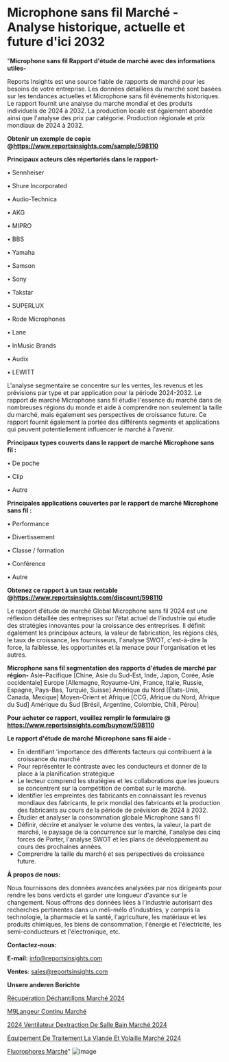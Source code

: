 # Microphone sans fil Marché - Analyse historique, actuelle et future d'ici 2032

"<strong>Microphone sans fil Rapport d'étude de marché avec des informations utiles-</strong>

Reports Insights est une source fiable de rapports de marché pour les besoins de votre entreprise. Les données détaillées du marché sont basées sur les tendances actuelles et Microphone sans fil événements historiques. Le rapport fournit une analyse du marché mondial et des produits individuels de 2024 à 2032. La production locale est également abordée ainsi que l'analyse des prix par catégorie. Production régionale et prix mondiaux de 2024 à 2032.

<strong><b>Obtenir un exemple de copie @</b></strong><a href=https://www.reportsinsights.com/sample/598110><strong><b>https://www.reportsinsights.com/sample/598110</b></strong></a>

<b>Principaux acteurs clés répertoriés dans le rapport-</b>

<b> </b>• Sennheiser

• Shure Incorporated

• Audio-Technica

• AKG

• MIPRO

• BBS

• Yamaha

• Samson

• Sony

• Takstar

• SUPERLUX

• Rode Microphones

• Lane

• InMusic Brands

• Audix

• LEWITT

L'analyse segmentaire se concentre sur les ventes, les revenus et les prévisions par type et par application pour la période 2024-2032. Le rapport de marché Microphone sans fil étudie l'essence du marché dans de nombreuses régions du monde et aide à comprendre non seulement la taille du marché, mais également ses perspectives de croissance future. Ce rapport fournit également la portée des différents segments et applications qui peuvent potentiellement influencer le marché à l'avenir.

<strong>Principaux types couverts dans le rapport de marché Microphone sans fil :</strong>

• De poche

• Clip

• Autre

<strong>Principales applications couvertes par le rapport de marché Microphone sans fil :</strong>

• Performance

• Divertissement

• Classe / formation

• Conférence

• Autre

<strong><b>Obtenez ce rapport à un taux rentable @</b></strong><a href=https://www.reportsinsights.com/discount/598110><strong><b>https://www.reportsinsights.com/discount/598110</b></strong></a>

Le rapport d’étude de marché Global Microphone sans fil 2024 est une réflexion détaillée des entreprises sur l’état actuel de l’industrie qui étudie des stratégies innovantes pour la croissance des entreprises. Il définit également les principaux acteurs, la valeur de fabrication, les régions clés, le taux de croissance, les fournisseurs, l'analyse SWOT, c'est-à-dire la force, la faiblesse, les opportunités et la menace pour l'organisation et les autres.

<strong>Microphone sans fil segmentation des rapports d'études de marché par région-</strong>
Asie-Pacifique [Chine, Asie du Sud-Est, Inde, Japon, Corée, Asie occidentale]
Europe [Allemagne, Royaume-Uni, France, Italie, Russie, Espagne, Pays-Bas, Turquie, Suisse]
Amérique du Nord [États-Unis, Canada, Mexique]
Moyen-Orient et Afrique [CCG, Afrique du Nord, Afrique du Sud]
Amérique du Sud [Brésil, Argentine, Colombie, Chili, Pérou]

<strong>Pour acheter ce rapport, veuillez remplir le formulaire @   <a href=https://www.reportsinsights.com/buynow/598110>https://www.reportsinsights.com/buynow/598110</a></strong>

<strong>Le rapport d'étude de marché Microphone sans fil aide -</strong>
<ul>
  <li>En identifiant 'importance des différents facteurs qui contribuent à la croissance du marché</li>
  <li>Pour représenter le contraste avec les conducteurs et donner de la place à la planification stratégique</li>
  <li>Le lecteur comprend les stratégies et les collaborations que les joueurs se concentrent sur la compétition de combat sur le marché.</li>
  <li>Identifier les empreintes des fabricants en connaissant les revenus mondiaux des fabricants, le prix mondial des fabricants et la production des fabricants au cours de la période de prévision de 2024 à 2032.</li>
  <li>Étudier et analyser la consommation globale Microphone sans fil</li>
  <li>Définir, décrire et analyser le volume des ventes, la valeur, la part de marché, le paysage de la concurrence sur le marché, l'analyse des cinq forces de Porter, l'analyse SWOT et les plans de développement au cours des prochaines années.</li>
  <li>Comprendre la taille du marché et ses perspectives de croissance future.</li>
</ul>
<strong>À propos de nous:</strong>

Nous fournissons des données avancées analysées par nos dirigeants pour rendre les bons verdicts et garder une longueur d'avance sur le changement. Nous offrons des données liées à l'industrie autorisant des recherches pertinentes dans un méli-mélo d'industries, y compris la technologie, la pharmacie et la santé, l'agriculture, les matériaux et les produits chimiques, les biens de consommation, l'énergie et l'électricité, les semi-conducteurs et l'électronique, etc.

<strong>Contactez-nous:</strong>

<strong>E-mail:</strong> <a href=mailto:info@reportsinsights.com>info@reportsinsights.com</a>

<strong>Ventes</strong>: <a href=mailto:sales@reportsinsights.com>sales@reportsinsights.com</a>

<strong>Unsere anderen Berichte</strong>

<a href=https://www.linkedin.com/pulse/récupération-déchantillons-marché-principales-tendances-xiqnc/>Récupération Déchantillons Marché 2024</a>

<a href=https://www.linkedin.com/pulse/m%C3%A9langeur-continu-march%C3%A9-taille-part-perspectives-bllnc/>M9Langeur Continu Marché</a>

<a href=https://www.linkedin.com/pulse/2024-ventilateur-dextraction-de-salle-bain-marché-uhcgc/>2024 Ventilateur Dextraction De Salle Bain Marché 2024</a>

<a href=https://www.linkedin.com/pulse/équipement-de-traitement-la-viande-et-volaille-marchéperspectives-hwqnc/>Équipement De Traitement La Viande Et Volaille Marché 2024</a>

<a href=https://www.linkedin.com/pulse/fluorophores-march%C3%A9-taille-part-perspectives-ms34c/>Fluorophores Marché</a>"
![image](https://github.com/gayatrid12/RItrends/assets/158473851/074efd67-f629-4a0a-83e0-f61abc279b01)
